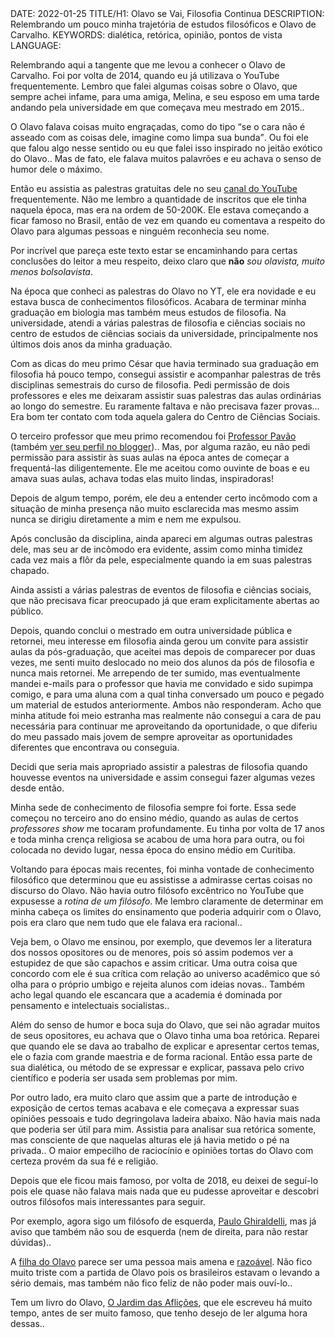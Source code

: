<!DOCTYPE html>
<meta http-equiv="content-type" content="text/html; charset=utf-8">
<link rel="stylesheet" href="../css/style.css" type="text/css">
<!-- PLAIN TEXT -->
DATE: 2022-01-25
TITLE/H1: Olavo se Vai, Filosofia Continua
DESCRIPTION: Relembrando um pouco minha trajetória de estudos filosóficos e Olavo de Carvalho.
KEYWORDS: dialética, retórica, opinião, pontos de vista
LANGUAGE: 

<!-- DATE MUST BE IN THE FORMAT YYY-MM-DD -->
<!-- H1 WILL BE ADDED TO POST/ARTICLE HEADER -->
<!-- KEYWORD DELIMITER IS COMMA -->


<!-- HYPERTEXT -->


Relembrando aqui a tangente que me levou a conhecer o Olavo de Carvalho.
Foi por volta de 2014, quando eu já utilizava o YouTube frequentemente.
Lembro que falei algumas coisas sobre o Olavo, que sempre achei infame,
para uma amiga, Melina, e seu esposo em uma tarde andando pela universidade
em que começava meu mestrado em 2015..

O Olavo falava coisas muito engraçadas, como do tipo <q>se o cara não é
asseado com as coisas dele, imagine como limpa sua bunda</q>.
Ou foi ele que falou algo nesse sentido ou eu que falei isso inspirado
no jeitão exótico do Olavo.. Mas de fato, ele falava muitos palavrões
e eu achava o senso de humor dele o máximo.

Então eu assistia as palestras gratuitas dele no seu [canal do YouTube](https://m.youtube.com/user/olavodeca/videos) 
frequentemente. Não me lembro a quantidade de inscritos
que ele tinha naquela época, mas era na ordem de 50-200K.
Ele estava começando a ficar famoso no Brasil, então de vez em quando
eu comentava a respeito do Olavo para algumas pessoas e ninguém
reconhecia seu nome.

Por incrível que pareça este texto estar se encaminhando para certas
conclusões do leitor a meu respeito, deixo claro que **não** *sou olavista,
muito menos bolsolavista*.

Na época que conheci as palestras do Olavo no YT, ele era novidade e
eu estava  busca de conhecimentos filosóficos. Acabara de terminar minha
graduação em biologia mas também meus estudos de filosofia.
Na universidade, atendi a várias palestras de filosofia e ciências sociais
no centro de estudos de ciências sociais da universidade,
principalmente nos últimos dois anos da minha graduação.

Com as dicas do meu primo César que havia terminado sua graduação em
filosofia há pouco tempo, consegui assistir e acompanhar palestras de
três disciplinas semestrais do curso de filosofia. Pedi permissão de dois
professores e eles me deixaram assistir suas palestras das aulas ordinárias
ao longo do semestre.
Eu raramente faltava e não precisava fazer provas...
Era bom ter contato com toda aquela galera do Centro de Ciências Sociais. 

O terceiro professor que meu primo recomendou foi
[Professor Pavão](http://agguinaldopavao.blogspot.com/2013/06/justica-e-bondade.html)
(também [ver seu perfil no blogger](https://www.blogger.com/profile/04291399563650833341))..
Mas, por alguma razão, eu não pedi permissão para assistir às suas aulas
na época antes de começar a frequentá-las diligentemente. Ele me aceitou
como ouvinte de boas e eu amava suas aulas, achava todas elas muito lindas,
inspiradoras!

Depois de algum tempo, porém, ele deu a entender certo incômodo com a
situação de minha presença não muito esclarecida mas mesmo assim nunca
se dirigiu diretamente a mim e nem me expulsou.

Após conclusão da disciplina, ainda apareci em algumas outras palestras
dele, mas seu ar de incômodo era evidente, assim como minha timidez
cada vez mais a flôr da pele, especialmente quando 
ia em suas palestras chapado.

Ainda assisti a várias palestras de eventos de filosofia e ciências sociais,
que não precisava ficar preocupado já que eram explicitamente abertas ao público.

Depois, quando conclui o mestrado em outra universidade pública e retornei,
meu interesse em filosofia ainda gerou um convite para assistir aulas da
pós-graduação, que aceitei mas depois de comparecer por duas vezes, me
senti muito deslocado no meio dos alunos da pós de filosofia e nunca mais
retornei. Me arrependo de ter sumido, mas eventualmente mandei e-mails
para o professor que havia me convidado e sido supimpa comigo, e para
uma aluna com a qual tinha conversado um pouco e pegado um material de estudos
anteriormente. Ambos não responderam. Acho que minha atitude foi meio
estranha mas realmente não consegui a cara de pau necessária para continuar
me aproveitando da oportunidade,
o que diferiu do meu passado mais jovem de sempre aproveitar
as oportunidades diferentes que encontrava ou conseguia.

Decidi que seria mais apropriado assistir a palestras de filosofia
quando houvesse eventos na universidade e assim consegui fazer
algumas vezes desde então.


Minha sede de conhecimento de filosofia sempre foi forte.
Essa sede começou no terceiro ano do ensino médio,
quando as aulas de certos *professores show* me tocaram profundamente.
Eu tinha por volta de 17 anos e toda minha crença religiosa se acabou
de uma hora para outra, ou foi colocada no devido lugar,
nessa época do ensino médio em Curitiba.


Voltando para épocas mais recentes, foi minha vontade de conhecimento
filosófico que determinou que eu assistisse a admirasse certas coisas
no discurso do Olavo. Não havia outro filósofo excêntrico no YouTube
que expusesse a *rotina de um filósofo*. Me lembro claramente de
determinar em minha cabeça os limites do ensinamento que poderia
adquirir com o Olavo, pois era claro que nem tudo que ele falava era racional..

Veja bem, o Olavo me ensinou, por exemplo, que devemos ler a literatura
dos nossos opositores ou de menores, pois só assim podemos ver a estupidez
de que são capachos e assim criticar. Uma outra coisa que concordo com 
ele é sua crítica com relação ao universo acadêmico que só olha para o próprio
umbigo e rejeita alunos com ideias novas..
Também acho legal quando ele escancara que a academia é dominada por
pensamento e intelectuais socialistas..

Além do senso de humor e boca suja do Olavo, que sei não agradar muitos
de seus opositores, eu achava que o Olavo tinha uma boa retórica.
Reparei que quando ele se dava ao trabalho de explicar e apresentar certos
temas, ele o fazia com grande maestria e de forma racional.
Então essa parte de sua dialética, ou método de se expressar e explicar,
passava pelo crivo científico e poderia ser usada sem problemas por mim.

Por outro lado, era muito claro que assim que a parte de introdução
e exposição de certos temas acabava e ele começava a expressar suas
opiniões pessoais e tudo degringolava ladeira abaixo. Não havia mais
nada que poderia ser útil para mim. Assistia para analisar sua retórica
somente, mas consciente de que naquelas alturas ele já havia metido o
pé na privada..
O maior empecilho de raciocínio e opiniões tortas
do Olavo com certeza provém da sua fé e religião.	

Depois que ele ficou mais famoso, por volta de 2018, eu deixei de
seguí-lo pois ele quase não falava mais nada que eu pudesse aproveitar
e descobri outros filósofos mais interessantes para seguir.

Por exemplo, agora sigo um filósofo de esquerda,
[Paulo Ghiraldelli](https://m.youtube.com/c/tvfilosofia/videos),
mas já aviso que também não sou de esquerda (nem de direita, para não restar dúvidas)..

A [filha do Olavo](https://noticias.uol.com.br/politica/ultimas-noticias/2022/01/25/filha-olavo-de-carvalho-morte.htm)
parece ser uma pessoa mais amena e [razoável](https://www.youtube.com/watch?app=desktop&v=xJPVnYeJgkA).
Não fico muito triste
com a partida de Olavo pois os brasileiros estavam o levando a sério
demais, mas também não fico feliz de não poder mais ouví-lo..

Tem um livro do Olavo, [O Jardim das Aflições](O_Jardim_das_Aflições_Olavo_de_Carvalho.epub),
que ele escreveu há muito tempo, antes de ser muito famoso,
que tenho desejo de ler alguma hora dessas..
